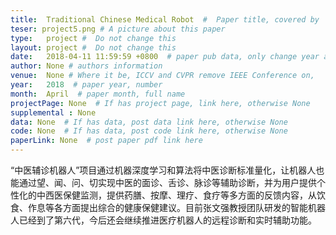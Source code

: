 ```yaml
---
title:  Traditional Chinese Medical Robot  #  Paper title, covered by ''
teser: project5.png # A picture about this paper
type:   project #  Do not change this
layout: project #  Do not change this
date:   2018-04-11 11:59:59 +0800  # paper pub data, only change year and month according to this format
author: None # authors information
venue:  None # Where it be, ICCV and CVPR remove IEEE Conference on,
year:   2018  # paper year, number
month:  April  # paper month, full name
projectPage: None  # If has project page, link here, otherwise None
supplemental : None
data: None  # If has data, post data link here, otherwise None
code: None  # If has data, post code link here, otherwise None
paperLink: None  # post paper pdf link here
---
```


“中医辅诊机器人”项目通过机器深度学习和算法将中医诊断标准量化，让机器人也能通过望、闻、问、切实现中医的面诊、舌诊、脉诊等辅助诊断，并为用户提供个性化的中西医保健监测，提供药膳、按摩、理疗、食疗等多方面的反馈内容，从饮食、作息等各方面提出综合的健康保健建议。目前张文强教授团队研发的智能机器人已经到了第六代，今后还会继续推进医疗机器人的远程诊断和实时辅助功能。
